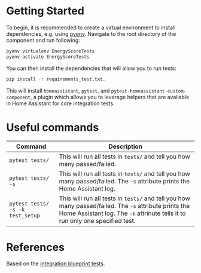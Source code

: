 # Getting Started

To begin, it is recommended to create a virtual environment to install dependencies, e.g. using [pyenv](https://github.com/pyenv/pyenv). Navigate to the root directory of the component and run following:
```bash
pyenv virtualenv EnergyScoreTests
pyenv activate EnergyScoreTests
```

You can then install the dependencies that will allow you to run tests:
```bash
pip install -r requirements_test.txt.
```

This will install `homeassistant`, `pytest`, and `pytest-homeassistant-custom-component`, a plugin which allows you to leverage helpers that are available in Home Assistant for core integration tests.

# Useful commands

Command | Description
------- | -----------
`pytest tests/` | This will run all tests in `tests/` and tell you how many passed/failed.
`pytest tests/ -s` | This will run all tests in `tests/` and tell you how many passed/failed. The `-s` attribute prints the Home Assistant log.
`pytest tests/ -s -k test_setup` | This will run all tests in `tests/` and tell you how many passed/failed. The `-s` attribute prints the Home Assistant log. The `-k` attrinute tells it to run only one specified test.


# References
Based on the [integration blueprint tests](https://github.com/custom-components/integration_blueprint/tree/master/tests).